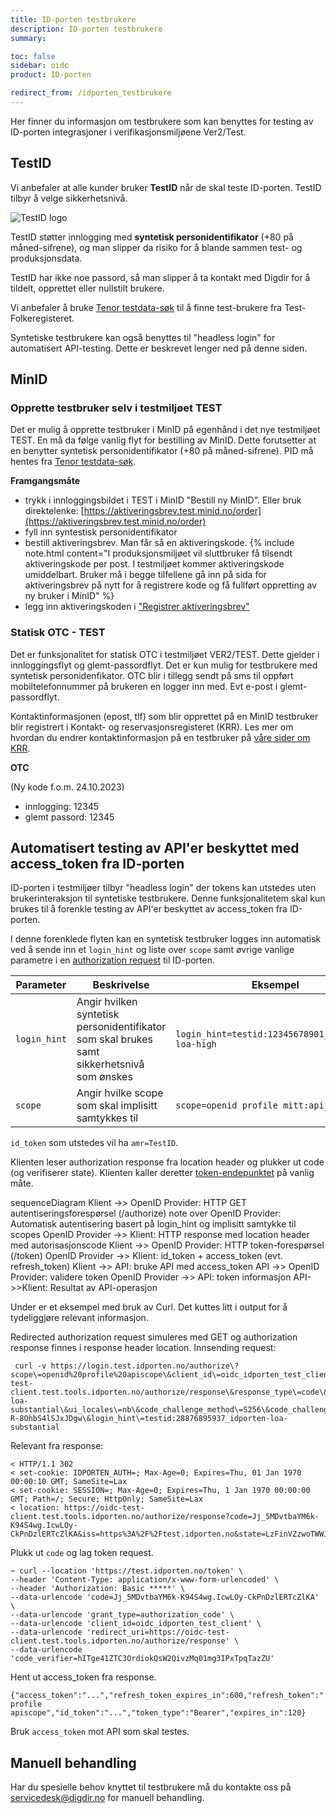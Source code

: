 ```yaml
---
title: ID-porten testbrukere
description: ID-porten testbrukere
summary:

toc: false
sidebar: oidc
product: ID-porten

redirect_from: /idporten_testbrukere
---
```


Her finner du informasjon om testbrukere som kan benyttes for testing av ID-porten integrasjoner i verifikasjonsmiljøene Ver2/Test.

## TestID

Vi anbefaler at alle kunder bruker **TestID** når de skal teste ID-porten. TestID tilbyr å velge sikkerhetsnivå. 

![TestID logo]({{site.baseurl}}/assets/testid.svg)

TestID støtter innlogging med **syntetisk personidentifikator**  (+80 på måned-sifrene), og man slipper da risiko for å blande sammen test- og produksjonsdata.

TestID har ikke noe passord, så man slipper å ta kontakt med Digdir for å tildelt, opprettet eller nullstilt brukere.

Vi anbefaler å bruke [Tenor testdata-søk](https://www.skatteetaten.no/skjema/testdata/) til å finne test-brukere fra Test-Folkeregisteret.

Syntetiske testbrukere kan også benyttes til "headless login" for automatisert API-testing.  Dette er beskrevet lenger ned på denne siden.


## MinID

### Opprette testbruker selv i testmiljøet TEST

Det er mulig å opprette testbruker i MinID på egenhånd i det nye testmiljøet TEST. En må da følge vanlig flyt for bestilling av MinID. Dette forutsetter at en benytter syntetisk personidentifikator (+80 på måned-sifrene). PID må hentes fra [Tenor testdata-søk](https://www.skatteetaten.no/skjema/testdata/). 

**Framgangsmåte**

- trykk i innloggingsbildet i TEST i MinID "Bestill ny MinID". Eller bruk direktelenke: [https://aktiveringsbrev.test.minid.no/order](https://aktiveringsbrev.test.minid.no/order)
- fyll inn syntestisk personidentifikator
- bestill aktiveringsbrev. Man får så en aktiveringskode.
{% include note.html content="I produksjonsmiljøet vil sluttbruker få tilsendt aktiveringskode per post. I testmiljøet kommer aktiveringskode umiddelbart. Bruker må i begge tilfellene gå inn på sida for aktiveringsbrev på nytt for å registrere kode og få fullført oppretting av ny bruker i MinID" %}
- legg inn aktiveringskoden i ["Registrer aktiveringsbrev"](https://aktiveringsbrev.test.minid.no)  


### Statisk OTC - TEST

Det er funksjonalitet for statisk OTC i testmiljøet VER2/TEST. Dette gjelder i innloggingsflyt og glemt-passordflyt. Det er kun mulig for testbrukere med syntetisk personidenfikator. OTC blir i tillegg sendt på sms til oppført mobiltelefonnummer på brukeren en logger inn med. Evt e-post i glemt-passordflyt. 

Kontaktinformasjonen (epost, tlf)  som blir opprettet på en MinID testbruker blir registrert i Kontakt- og reservasjonsregisteret (KRR). Les mer om hvordan du endrer kontaktinformasjon på en testbruker på [våre sider om KRR](https://docs.digdir.no/docs/Kontaktregisteret/krr_sluttbrukerinnstillinger#oppdatering-av-kontaktinfo-i-minprofil).

**OTC**

(Ny kode f.o.m. 24.10.2023)
- innlogging: 12345  
- glemt passord: 12345
  
<!---
## BankID

For de som ikke kan bruke syntetiske fødselsnummer, tilbyr vi et sett med standard testbrukere med BankID med personnumre som ikke finnes i Folkeregisteret.

**Passord og engangskode**

- Engangskode: otp
- Passord: qwer1234 


| 08089409382 |	08089408084 |	08089406820	| 08089405603	| 08089404224 |
| 08089409110 |	08089407967	| 08089406669	| 08089405522	| 08089404143 |
| 08089408912 |	08089407886	| 08089406588	| 08089405441	| 08089404062 |
| 08089408831 |	08089407614	| 08089406316	| 08089405360	| 08089403945 |
| 08089408750 |	08089407533	| 08089406235	| 08089405018	| 08089403864 |
| 08089408599 |	08089407452	| 08089406154	| 08089404739	| 08089403783 |
| 08089408408 |	08089407371	| 08089406073	| 08089404658	| 08089403511 |
| 08089408327 |	08089407290	| 08089405956	| 08089404577	| 08089403430 |
| 08089408246 |	08089407029	| 08089405875	| 08089404496	| 08089403279 |
| 08089408165 | 08089406901	| 08089405794	| 08089404305	| 08089403198 |

**Merk: Disse testbrukerene er allment tilgjengelige og vil bli resatt med jevne mellomrom.**

--->


## Automatisert testing av API'er beskyttet med access_token fra ID-porten

ID-porten i testmiljøer tilbyr "headless login" der tokens kan utstedes uten brukerinteraksjon til syntetiske testbrukere.  Denne funksjonalitetem skal kun brukes til å forenkle testing av API'er beskyttet av access_token fra ID-porten.

I denne forenklede flyten kan en syntetisk testbruker logges inn automatisk ved å sende inn et `login_hint` og liste over `scope` samt øvrige vanlige parametre i en [authorization request]({{site.baseurl}}/docs/idporten/oidc/oidc_protocol_authorize) til ID-porten.

 Parameter | Beskrivelse | Eksempel
 -|-|-|
 `login_hint` | Angir hvilken syntetisk personidentifikator som skal brukes samt sikkerhetsnivå som ønskes | `login_hint=testid:12345678901_idporten-loa-high`
 `scope`      | Angir hvilke scope som skal implisitt samtykkes til | `scope=openid profile mitt:api_scope`

`id_token` som utstedes vil ha `amr=TestID`.

Klienten leser authorization response fra location header og plukker ut code (og verifiserer state).  Klienten kaller deretter [token-endepunktet]({{site.baseurl}}/docs/idporten/oidc/oidc_protocol_token) på vanlig måte.

<div class="mermaid">
sequenceDiagram
  Klient ->> OpenID Provider: HTTP GET autentiseringsforespørsel (/authorize)
  note over OpenID Provider: Automatisk autentisering basert på login_hint og implisitt samtykke til scopes
  OpenID Provider ->> Klient: HTTP response med location header med autorisasjonscode
  Klient ->> OpenID Provider: HTTP token-forespørsel (/token)
  OpenID Provider ->> Klient: id_token + access_token (evt. refresh_token)
  Klient ->> API: bruke API med access_token
  API ->> OpenID Provider: validere token
  OpenID Provider ->> API: token informasjon
  API->>Klient: Resultat av API-operasjon
</div>

Under er et eksempel med bruk av Curl.  Det kuttes litt i output for å tydeliggjøre relevant informasjon.

Redirected authorization request simuleres med GET og authorization response finnes i response header location.  Innsending request:
```
 curl -v https://login.test.idporten.no/authorize\?scope\=openid%20profile%20apiscope\&client_id\=oidc_idporten_test_client\&redirect_uri\=https://oidc-test-client.test.tools.idporten.no/authorize/response\&response_type\=code\&state\=LzFinVZzwoTWWJNQyxCSspoBnVTh9Hk1ugJLmvKVPdU\&nonce\=iDyWdWH18O_lJxkdyPF28heGSBTz2Zwld9cO_GCI6f0\&acr_values\=idporten-loa-substantial\&ui_locales\=nb\&code_challenge_method\=S256\&code_challenge\=s2Zoo2UrS7PcGTZO7P9rPLaR0d-R-8OhbS4lSJxJDgw\&login_hint\=testid:28876895937_idporten-loa-substantial
```
Relevant fra response:
```
< HTTP/1.1 302 
< set-cookie: IDPORTEN_AUTH=; Max-Age=0; Expires=Thu, 01 Jan 1970 00:00:10 GMT; SameSite=Lax
< set-cookie: SESSION=; Max-Age=0; Expires=Thu, 1 Jan 1970 00:00:00 GMT; Path=/; Secure; HttpOnly; SameSite=Lax
< location: https://oidc-test-client.test.tools.idporten.no/authorize/response?code=Jj_5MDvtbaYM6k-K94S4wg.IcwLOy-CkPnDzlERTcZlKA&iss=https%3A%2F%2Ftest.idporten.no&state=LzFinVZzwoTWWJNQyxCSspoBnVTh9Hk1ugJLmvKVPdU
```
Plukk ut `code` og lag token request.
```
~ curl --location 'https://test.idporten.no/token' \
--header 'Content-Type: application/x-www-form-urlencoded' \
--header 'Authorization: Basic *****' \
--data-urlencode 'code=Jj_5MDvtbaYM6k-K94S4wg.IcwLOy-CkPnDzlERTcZlKA' \
--data-urlencode 'grant_type=authorization_code' \
--data-urlencode 'client_id=oidc_idporten_test_client' \
--data-urlencode 'redirect_uri=https://oidc-test-client.test.tools.idporten.no/authorize/response' \
--data-urlencode 'code_verifier=hITge41ZTC3OrdiokQsW2QivzMq01mg3IPxTpqTazZU'
```
Hent ut access_token fra response.
```
{"access_token":"...","refresh_token_expires_in":600,"refresh_token":"...","scope":"openid profile apiscope","id_token":"...","token_type":"Bearer","expires_in":120}
```
Bruk `access_token` mot API som skal testes.
 
## Manuell behandling

Har du spesielle behov knyttet til testbrukere må du kontakte oss på servicedesk@digdir.no for manuell behandling.
